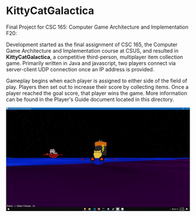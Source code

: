 # KittyCatGalactica
Final Project for CSC 165: Computer Game Architecture and Implementation F20:

Development started as the final assignment of CSC 165, the Computer Game Architecture and Implementation course at CSUS, and 
resulted in **KittyCatGalactica**, a competitive third-person, multiplayer item collection game. Primarily written in Java and 
javascript, two players connect via server-client UDP connection once an IP address is provided. 

Gameplay begins when each player is assigned to either side of the field of play. Players then set out to increase their score 
by collecting items. Once a player reached the goal score, that player wins the game. More information can be found in the Player's
Guide document located in this directory.

<img src="demo.JPG"/>
